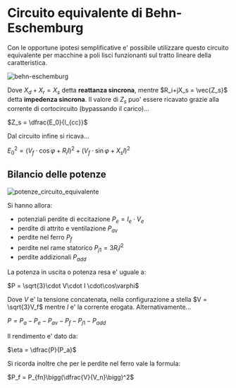 # Circuito equivalente di Behn-Eschemburg  

Con le opportune ipotesi semplificative e' possibile utilizzare questo circuito equivalente per macchine a poli lisci funzionanti sul tratto lineare della caratteristica.  

![behn-eschemburg](https://github.com/user-attachments/assets/96bf72f8-ed2f-4d3c-9eb6-82ffcae87d38)  


Dove $X_d + X_r = X_s$ detta **reattanza sincrona**, mentre $R_i+jX_s = \vec{Z_s}$ detta **impedenza sincrona**. Il valore di $Z_s$ puo' essere ricavato grazie alla corrente di cortocircuito (bypassando il carico)...  

$Z_s = \dfrac{E_0}{I_{cc}}$  

Dal circuito infine si ricava...  

$E_0^2 = \bigg(V_f\cdot\cos\varphi+R_iI\bigg)^2+\bigg(V_f\cdot\sin\varphi+X_sI\bigg)^2$  

## Bilancio delle potenze  

![potenze_circuito_equivalente](https://github.com/user-attachments/assets/3707a4a4-c26e-4a97-b889-197ef01c3851)  

Si hanno allora:  

* potenziali perdite di eccitazione $P_e = I_e\cdot V_e$
* perdite di attrito e ventilazione $P_{av}$
* perdite nel ferro $P_f$
* perdite nel rame statorico $P_{j1} = 3R_iI^2$
* perdite addizionali $P_{add}$

La potenza in uscita o potenza resa e' uguale a:  

$P = \sqrt{3}\cdot V\cdot I \cdot\cos\varphi$  

Dove $V$ e' la tensione concatenata, nella configurazione a stella $V = \sqrt{3}V_f$ mentre $I$ e' la corrente erogata. Alternativamente...  

$P = P_a-P_e-P_{av}-P_f-P_{j1}-P_{add}$  

Il rendimento e' dato da:  

$\eta = \dfrac{P}{P_a}$  

Si ricorda inoltre che per le perdite nel ferro vale la formula:  

$P_f = P_{fn}\bigg(\dfrac{V}{V_n}\bigg)^2$  
